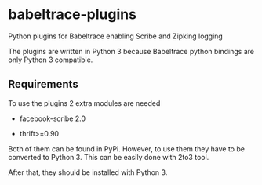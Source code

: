 babeltrace-plugins
==================

Python plugins for Babeltrace enabling Scribe and Zipking logging

The plugins are written in Python 3 because Babeltrace python bindings are only
Python 3 compatible.

Requirements
------------

To use the plugins 2 extra modules are needed

* facebook-scribe 2.0

* thrift>=0.90

Both of them can be found in PyPi. However, to use them they have to be
converted to Python 3. This can be easily done with 2to3 tool.

After that, they should be installed with Python 3. 
